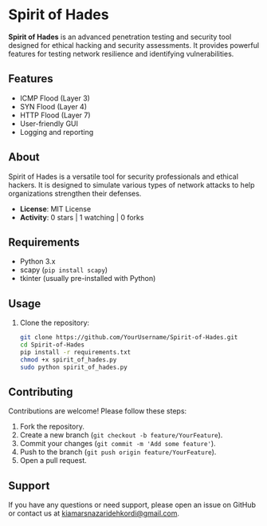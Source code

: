# Spirit of Hades

**Spirit of Hades** is an advanced penetration testing and security tool designed for ethical hacking and security assessments. It provides powerful features for testing network resilience and identifying vulnerabilities.

## Features
- ICMP Flood (Layer 3)
- SYN Flood (Layer 4)
- HTTP Flood (Layer 7)
- User-friendly GUI
- Logging and reporting

## About
Spirit of Hades is a versatile tool for security professionals and ethical hackers. It is designed to simulate various types of network attacks to help organizations strengthen their defenses.

- **License**: MIT License
- **Activity**: 0 stars | 1 watching | 0 forks

## Requirements

- Python 3.x
- scapy (`pip install scapy`)
- tkinter (usually pre-installed with Python)

## Usage

1. Clone the repository:
   ```bash
   git clone https://github.com/YourUsername/Spirit-of-Hades.git
   cd Spirit-of-Hades
   pip install -r requirements.txt
   chmod +x spirit_of_hades.py
   sudo python spirit_of_hades.py

## Contributing

Contributions are welcome! Please follow these steps:

1. Fork the repository.
2. Create a new branch (`git checkout -b feature/YourFeature`).
3. Commit your changes (`git commit -m 'Add some feature'`).
4. Push to the branch (`git push origin feature/YourFeature`).
5. Open a pull request.

## Support

If you have any questions or need support, please open an issue on GitHub or contact us at [kiamarsnazaridehkordi@gmail.com](mailto:kiamarsnazaridehkordi@gmail.com).
